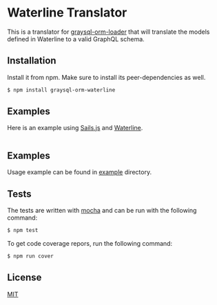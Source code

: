 # Waterline Translator #

This is a translator for [graysql-orm-loader](https://github.com/larsbs/graysql-orm-loader) that will translate
the models defined in Waterline to a valid GraphQL schema.

## Installation ##

Install it from npm. Make sure to install its peer-dependencies as well.

```bash
$ npm install graysql-orm-waterline
```

## Examples ##

Here is an example using [Sails.js](http://sailsjs.org/) and [Waterline](https://github.com/balderdashy/waterline).

```javascript
```

## Examples ##

Usage example can be found in [example]() directory.

## Tests ##

The tests are written with [mocha](https://mochajs.org/) and can be run with the following command:

```bash
$ npm test
```

To get code coverage repors, run the following command:

```bash
$ npm run cover
```

## License ##

[MIT]()

